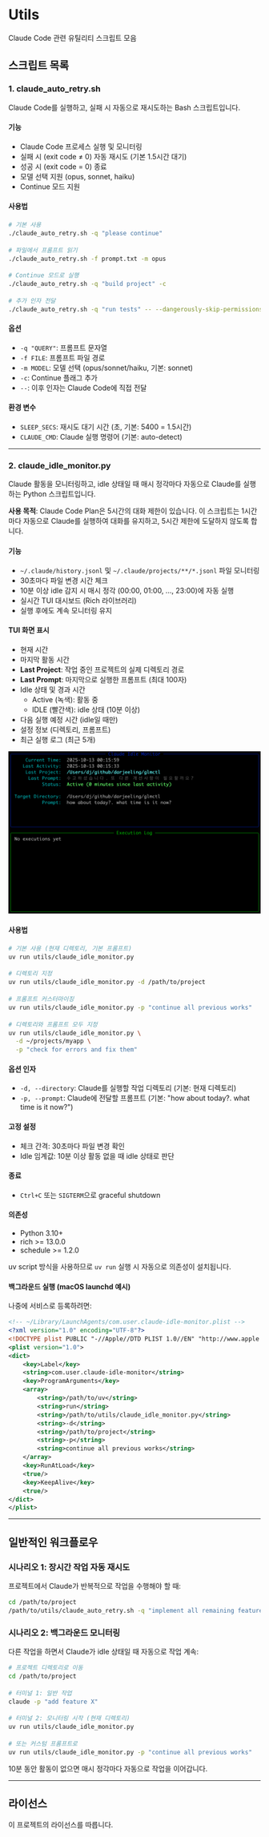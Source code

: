 # Utils

Claude Code 관련 유틸리티 스크립트 모음

## 스크립트 목록

### 1. claude_auto_retry.sh

Claude Code를 실행하고, 실패 시 자동으로 재시도하는 Bash 스크립트입니다.

#### 기능
- Claude Code 프로세스 실행 및 모니터링
- 실패 시 (exit code ≠ 0) 자동 재시도 (기본 1.5시간 대기)
- 성공 시 (exit code = 0) 종료
- 모델 선택 지원 (opus, sonnet, haiku)
- Continue 모드 지원

#### 사용법

```bash
# 기본 사용
./claude_auto_retry.sh -q "please continue"

# 파일에서 프롬프트 읽기
./claude_auto_retry.sh -f prompt.txt -m opus

# Continue 모드로 실행
./claude_auto_retry.sh -q "build project" -c

# 추가 인자 전달
./claude_auto_retry.sh -q "run tests" -- --dangerously-skip-permissions
```

#### 옵션
- `-q "QUERY"`: 프롬프트 문자열
- `-f FILE`: 프롬프트 파일 경로
- `-m MODEL`: 모델 선택 (opus/sonnet/haiku, 기본: sonnet)
- `-c`: Continue 플래그 추가
- `--`: 이후 인자는 Claude Code에 직접 전달

#### 환경 변수
- `SLEEP_SECS`: 재시도 대기 시간 (초, 기본: 5400 = 1.5시간)
- `CLAUDE_CMD`: Claude 실행 명령어 (기본: auto-detect)

---

### 2. claude_idle_monitor.py

Claude 활동을 모니터링하고, idle 상태일 때 매시 정각마다 자동으로 Claude를 실행하는 Python 스크립트입니다.

**사용 목적**: Claude Code Plan은 5시간의 대화 제한이 있습니다. 이 스크립트는 1시간마다 자동으로 Claude를 실행하여 대화를 유지하고, 5시간 제한에 도달하지 않도록 합니다.

#### 기능
- `~/.claude/history.jsonl` 및 `~/.claude/projects/**/*.jsonl` 파일 모니터링
- 30초마다 파일 변경 시간 체크
- 10분 이상 idle 감지 시 매시 정각 (00:00, 01:00, ..., 23:00)에 자동 실행
- 실시간 TUI 대시보드 (Rich 라이브러리)
- 실행 후에도 계속 모니터링 유지

#### TUI 화면 표시
- 현재 시간
- 마지막 활동 시간
- **Last Project**: 작업 중인 프로젝트의 실제 디렉토리 경로
- **Last Prompt**: 마지막으로 실행한 프롬프트 (최대 100자)
- Idle 상태 및 경과 시간
  - Active (녹색): 활동 중
  - IDLE (빨간색): idle 상태 (10분 이상)
- 다음 실행 예정 시간 (idle일 때만)
- 설정 정보 (디렉토리, 프롬프트)
- 최근 실행 로그 (최근 5개)

![Claude Idle Monitor 화면](img/claude_idle_monitor.png)

#### 사용법

```bash
# 기본 사용 (현재 디렉토리, 기본 프롬프트)
uv run utils/claude_idle_monitor.py

# 디렉토리 지정
uv run utils/claude_idle_monitor.py -d /path/to/project

# 프롬프트 커스터마이징
uv run utils/claude_idle_monitor.py -p "continue all previous works"

# 디렉토리와 프롬프트 모두 지정
uv run utils/claude_idle_monitor.py \
  -d ~/projects/myapp \
  -p "check for errors and fix them"
```

#### 옵션 인자
- `-d, --directory`: Claude를 실행할 작업 디렉토리 (기본: 현재 디렉토리)
- `-p, --prompt`: Claude에 전달할 프롬프트 (기본: "how about today?. what time is it now?")

#### 고정 설정
- 체크 간격: 30초마다 파일 변경 확인
- Idle 임계값: 10분 이상 활동 없을 때 idle 상태로 판단

#### 종료
- `Ctrl+C` 또는 `SIGTERM`으로 graceful shutdown

#### 의존성
- Python 3.10+
- rich >= 13.0.0
- schedule >= 1.2.0

uv script 방식을 사용하므로 `uv run` 실행 시 자동으로 의존성이 설치됩니다.

#### 백그라운드 실행 (macOS launchd 예시)

나중에 서비스로 등록하려면:

```xml
<!-- ~/Library/LaunchAgents/com.user.claude-idle-monitor.plist -->
<?xml version="1.0" encoding="UTF-8"?>
<!DOCTYPE plist PUBLIC "-//Apple//DTD PLIST 1.0//EN" "http://www.apple.com/DTDs/PropertyList-1.0.dtd">
<plist version="1.0">
<dict>
    <key>Label</key>
    <string>com.user.claude-idle-monitor</string>
    <key>ProgramArguments</key>
    <array>
        <string>/path/to/uv</string>
        <string>run</string>
        <string>/path/to/utils/claude_idle_monitor.py</string>
        <string>-d</string>
        <string>/path/to/project</string>
        <string>-p</string>
        <string>continue all previous works</string>
    </array>
    <key>RunAtLoad</key>
    <true/>
    <key>KeepAlive</key>
    <true/>
</dict>
</plist>
```

---

## 일반적인 워크플로우

### 시나리오 1: 장시간 작업 자동 재시도
프로젝트에서 Claude가 반복적으로 작업을 수행해야 할 때:

```bash
cd /path/to/project
/path/to/utils/claude_auto_retry.sh -q "implement all remaining features"
```

### 시나리오 2: 백그라운드 모니터링
다른 작업을 하면서 Claude가 idle 상태일 때 자동으로 작업 계속:

```bash
# 프로젝트 디렉토리로 이동
cd /path/to/project

# 터미널 1: 일반 작업
claude -p "add feature X"

# 터미널 2: 모니터링 시작 (현재 디렉토리)
uv run utils/claude_idle_monitor.py

# 또는 커스텀 프롬프트로
uv run utils/claude_idle_monitor.py -p "continue all previous works"
```

10분 동안 활동이 없으면 매시 정각마다 자동으로 작업을 이어갑니다.

---

## 라이선스

이 프로젝트의 라이선스를 따릅니다.
